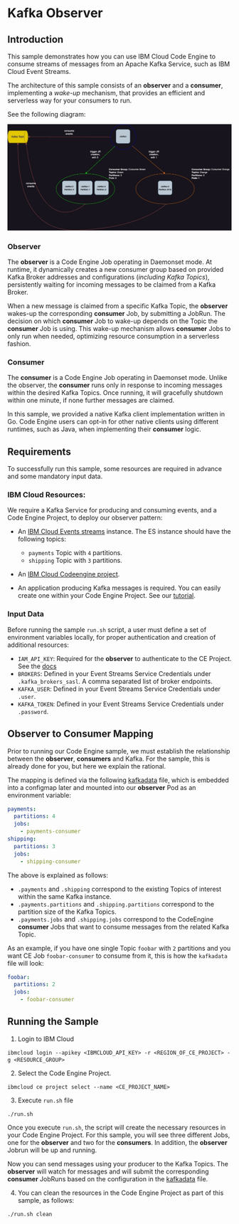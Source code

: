 # Kafka Observer

## Introduction

This sample demonstrates how you can use IBM Cloud Code Engine to consume streams of messages from an Apache Kafka Service, such as IBM Cloud Event Streams.

The architecture of this sample consists of an **observer** and a **consumer**, implementing a _wake-up_ mechanism, that provides an efficient and serverless way for your consumers to run.

See the following diagram:

![Architecture Diagram](images/kafkapoc.jpg)

### Observer

The **observer** is a Code Engine Job operating in Daemonset mode. At runtime, it dynamically creates a new consumer group based on provided Kafka Broker addresses and configurations (_including Kafka Topics_), persistently waiting for incoming messages to be claimed from a Kafka Broker.

When a new message is claimed from a specific Kafka Topic, the **observer** wakes-up the corresponding **consumer** Job, by submitting a JobRun. The decision on which **consumer** Job to wake-up depends on the Topic the **consumer** Job is using. This wake-up mechanism allows **consumer** Jobs to only run when needed, optimizing resource consumption in a serverless fashion.


### Consumer

The **consumer** is a Code Engine Job operating in Daemonset mode. Unlike the observer, the **consumer** runs only in response to incoming messages within the desired Kafka Topics. Once running, it will gracefully shutdown within one minute, if none further messages are claimed.

In this sample, we provided a native Kafka client implementation written in Go. Code Engine users can opt-in for other native clients using different runtimes, such as Java, when implementing their **consumer** logic.


## Requirements

To successfully run this sample, some resources are required in advance and some mandatory input data.

### IBM Cloud Resources:

We require a Kafka Service for producing and consuming events, and a Code Engine Project, to deploy our observer pattern:

- An [IBM Cloud Events streams](https://cloud.ibm.com/eventstreams-provisioning/6a7f4e38-f218-48ef-9dd2-df408747568e/create) instance. The ES instance should have the following topics:
  - `payments` Topic with `4` partitions.
  - `shipping` Topic with `3` partitions.

- An [IBM Cloud Codeengine project](https://cloud.ibm.com/docs/codeengine?topic=codeengine-manage-project#create-a-project).

- An application producing Kafka messages is required. You can easily create one within your Code Engine Project. See our [tutorial](https://cloud.ibm.com/docs/codeengine?topic=codeengine-subscribe-kafka-tutorial).

### Input Data

Before running the sample `run.sh` script, a user must define a set of environment variables locally, for proper authentication and creation of additional resources:

- `IAM_API_KEY`: Required for the **observer** to authenticate to the CE Project. See the [docs](https://cloud.ibm.com/docs/account?topic=account-manapikey)
- `BROKERS`: Defined in your Event Streams Service Credentials under `.kafka_brokers_sasl`. A comma separated list of broker endpoints.
- `KAFKA_USER`: Defined in your Event Streams Service Credentials under `.user`.  
- `KAFKA_TOKEN`: Defined in your Event Streams Service Credentials under `.password`.

## Observer to Consumer Mapping

Prior to running our Code Engine sample, we must establish the relationship between the **observer**, **consumers** and Kafka. For the sample, this is already done for you, but here we explain the rational.

The mapping is defined via the following [kafkadata](resources/kafkadata) file, which is embedded into a configmap later and mounted into our **observer** Pod as an environment variable:

```yaml
payments:
  partitions: 4
  jobs:
    - payments-consumer
shipping:
  partitions: 3
  jobs:
    - shipping-consumer
```

The above is explained as follows:
- `.payments` and `.shipping` correspond to the existing Topics of interest within the same Kafka instance.
- `.payments.partitions` and `.shipping.partitions` correspond to the partition size of the Kafka Topics.
- `.payments.jobs` and `.shipping.jobs` correspond to the CodeEngine **consumer** Jobs that want to consume messages from the related Kafka Topic.

As an example, if you have one single Topic `foobar` with `2` partitions and you want CE Job `foobar-consumer` to consume from it, this is how the `kafkadata` file will look:

```yaml
foobar:
  partitions: 2
  jobs:
    - foobar-consumer
```

## Running the Sample

1. Login to IBM Cloud

```
ibmcloud login --apikey <IBMCLOUD_API_KEY> -r <REGION_OF_CE_PROJECT> -g <RESOURCE_GROUP>
```

2. Select the Code Engine Project.
```
ibmcloud ce project select --name <CE_PROJECT_NAME>
```

3. Execute `run.sh` file
```
./run.sh
```

Once you execute `run.sh`, the script will create the necessary resources in your Code Engine Project. For this sample, you will see three different Jobs, one for the **observer** and two for the **consumers**. In addition, the **observer** Jobrun will be up and running.

Now you can send messages using your producer to the Kafka Topics. The **observer** will watch for messages and will submit the corresponding **consumer** JobRuns based on the configuration in the [kafkadata](resources/kafkadata) file.

4. You can clean the resources in the Code Engine Project as part of this sample, as follows:

```
./run.sh clean
```